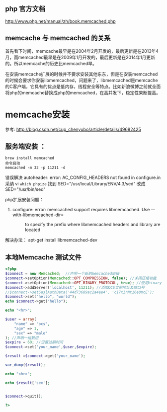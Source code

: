 ## php 官方文档
http://www.php.net/manual/zh/book.memcached.php

## memcache 与 memcached 的关系
首先看下时间，memcache最早是在2004年2月开发的，最后更新是在2013年4月，而memcached最早是在2009年1月开发的，最后更新是在2014年1月更新的。所以memcache的历史比memcached早。

在安装memcache扩展的时候并不要求安装其他东东，但是在安装memcached的时候会要求你安装libmemcached，问题来了，libmemcached是memcache的C客户端，它具有的优点是低内存，线程安全等特点。比如新浪微博之前就全面将php的memcache替换成php的memcached，在高并发下，稳定性果断提高。


# memcache安装 

参考: http://blog.csdn.net/cup_chenyubo/article/details/49682425

## 服务端安装 ：
```shell
brew install memcached
命令启动
memcached -m 32 -p 11211 -d 
```
错误解决
autoheader: error: AC_CONFIG_HEADERS not found in configure.in
采纳
vi `which phpize`
找到 SED="/usr/local/Library/ENV/4.3/sed" 改成 SED="/usr/bin/sed"

php扩展安装问题：

1. configure: error: memcached support requires libmemcached. Use --with-libmemcached-dir=<DIR> to specify the prefix where libmemcached headers and library are located

解决办法： apt-get install libmemcached-dev


## 本地Memcache 测试文件

```php
<?php
$connect = new Memcached;  //声明一个新的memcached链接
$connect->setOption(Memcached::OPT_COMPRESSION, false); //关闭压缩功能
$connect->setOption(Memcached::OPT_BINARY_PROTOCOL, true); //使用binary二进制协议
$connect->addServer('localhost', 11211); //添加OCS实例地址及端口号
//$connect->setSaslAuthData('44d73689ac2a4ee4', 'c17xIrNt16e8mcE');
$connect->set("hello", "world");
echo $connect->get("hello");

echo "<hr>";

$user = array(
    "name" => "ocs",
    "age" => 1,
    "sex" => "male"
); //声明一组数组  
$expire = 60; //设置过期时间
$connect->set('your_name',$user,$expire);

$result =$connect->get('your_name');

var_dump($result);

echo "<hr>";

echo $result['sex'];


$connect->quit();

?>
```
